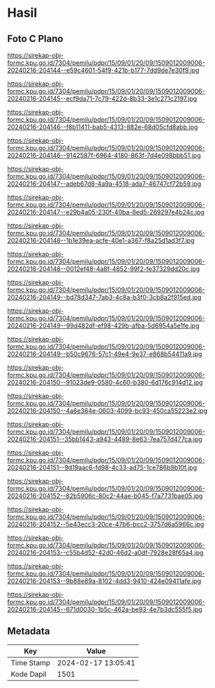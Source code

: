 # Hasil

## Foto C Plano

https://sirekap-obj-formc.kpu.go.id/7304/pemilu/pdpr/15/09/01/20/09/1509012009006-20240216-204144--e59c4601-54f9-421b-b177-7dd9de7e30f9.jpg

https://sirekap-obj-formc.kpu.go.id/7304/pemilu/pdpr/15/09/01/20/09/1509012009006-20240216-204145--ecf9da71-7c79-422d-8b33-3e1c271c2197.jpg

https://sirekap-obj-formc.kpu.go.id/7304/pemilu/pdpr/15/09/01/20/09/1509012009006-20240216-204146--f8b11411-bab5-4313-882e-68d05cfd8abb.jpg

https://sirekap-obj-formc.kpu.go.id/7304/pemilu/pdpr/15/09/01/20/09/1509012009006-20240216-204146--9142587f-6964-4180-863f-7d4e098bbb51.jpg

https://sirekap-obj-formc.kpu.go.id/7304/pemilu/pdpr/15/09/01/20/09/1509012009006-20240216-204147--adeb67d8-4a9a-4518-ada7-46747cf72b59.jpg

https://sirekap-obj-formc.kpu.go.id/7304/pemilu/pdpr/15/09/01/20/09/1509012009006-20240216-204147--e29b4a05-230f-40ba-8ed5-269297e4b24c.jpg

https://sirekap-obj-formc.kpu.go.id/7304/pemilu/pdpr/15/09/01/20/09/1509012009006-20240216-204148--1b1e39ea-acfe-40e1-a367-f8a25d1ad3f7.jpg

https://sirekap-obj-formc.kpu.go.id/7304/pemilu/pdpr/15/09/01/20/09/1509012009006-20240216-204148--0012ef48-4a8f-4852-99f2-fe37329dd20c.jpg

https://sirekap-obj-formc.kpu.go.id/7304/pemilu/pdpr/15/09/01/20/09/1509012009006-20240216-204149--bd78d347-7ab3-4c8a-b3f0-3cb8a2f915ed.jpg

https://sirekap-obj-formc.kpu.go.id/7304/pemilu/pdpr/15/09/01/20/09/1509012009006-20240216-204149--99d482df-ef98-429b-afba-5d6954a5e1fe.jpg

https://sirekap-obj-formc.kpu.go.id/7304/pemilu/pdpr/15/09/01/20/09/1509012009006-20240216-204149--b50c9676-57c1-49e4-9e37-e868b54411a9.jpg

https://sirekap-obj-formc.kpu.go.id/7304/pemilu/pdpr/15/09/01/20/09/1509012009006-20240216-204150--91023de9-0580-4c60-b380-6d176c914d12.jpg

https://sirekap-obj-formc.kpu.go.id/7304/pemilu/pdpr/15/09/01/20/09/1509012009006-20240216-204150--4a6e364e-0603-4099-bc93-450ca55223e2.jpg

https://sirekap-obj-formc.kpu.go.id/7304/pemilu/pdpr/15/09/01/20/09/1509012009006-20240216-204151--35bb1443-a943-4489-8e63-7ea757d477ca.jpg

https://sirekap-obj-formc.kpu.go.id/7304/pemilu/pdpr/15/09/01/20/09/1509012009006-20240216-204151--9d19aac6-fd98-4c33-ad75-1ce786b9b10f.jpg

https://sirekap-obj-formc.kpu.go.id/7304/pemilu/pdpr/15/09/01/20/09/1509012009006-20240216-204152--82b5906c-80c2-44ae-b045-f7a7731bae05.jpg

https://sirekap-obj-formc.kpu.go.id/7304/pemilu/pdpr/15/09/01/20/09/1509012009006-20240216-204152--5e43ecc3-20ce-47b6-bcc2-3757d6a5966c.jpg

https://sirekap-obj-formc.kpu.go.id/7304/pemilu/pdpr/15/09/01/20/09/1509012009006-20240216-204153--c55b4d52-42d0-46d2-a0df-7928e28f65a4.jpg

https://sirekap-obj-formc.kpu.go.id/7304/pemilu/pdpr/15/09/01/20/09/1509012009006-20240216-204153--9b88e89a-8102-4dd3-9410-424e09411afe.jpg

https://sirekap-obj-formc.kpu.go.id/7304/pemilu/pdpr/15/09/01/20/09/1509012009006-20240216-204145--671d0030-1b5c-462a-be93-4e7b3dc555f5.jpg


## Metadata

| Key        | Value               |
| ---------- | ------------------- |
| Time Stamp | 2024-02-17 13:05:41 |
| Kode Dapil | 1501                |



